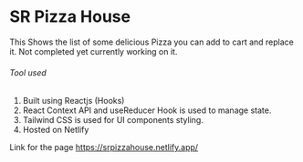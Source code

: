 # SR Pizza House 
This Shows the list of some delicious  Pizza you can add to cart and replace it. 
Not completed yet currently working on it.

###### Tool used
1) Built using Reactjs (Hooks)
2) React Context API and useReducer Hook is used to manage state.
3) Tailwind CSS is used for UI components styling.
4) Hosted on Netlify

Link for the page 
https://srpizzahouse.netlify.app/

